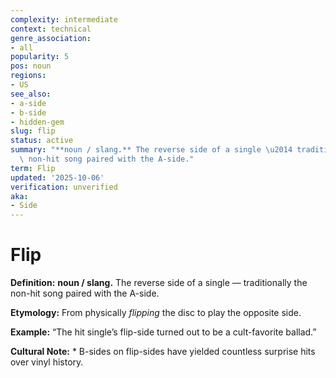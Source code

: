 ```yaml
---
complexity: intermediate
context: technical
genre_association:
- all
popularity: 5
pos: noun
regions:
- US
see_also:
- a-side
- b-side
- hidden-gem
slug: flip
status: active
summary: "**noun / slang.** The reverse side of a single \u2014 traditionally the\
  \ non-hit song paired with the A-side."
term: Flip
updated: '2025-10-06'
verification: unverified
aka:
- Side
---
```


# Flip

**Definition:** **noun / slang.** The reverse side of a single — traditionally the non-hit song paired with the A-side.

**Etymology:** From physically *flipping* the disc to play the opposite side.

**Example:** “The hit single’s flip-side turned out to be a cult-favorite ballad.”

**Cultural Note:** * B-sides on flip-sides have yielded countless surprise hits over vinyl history.

